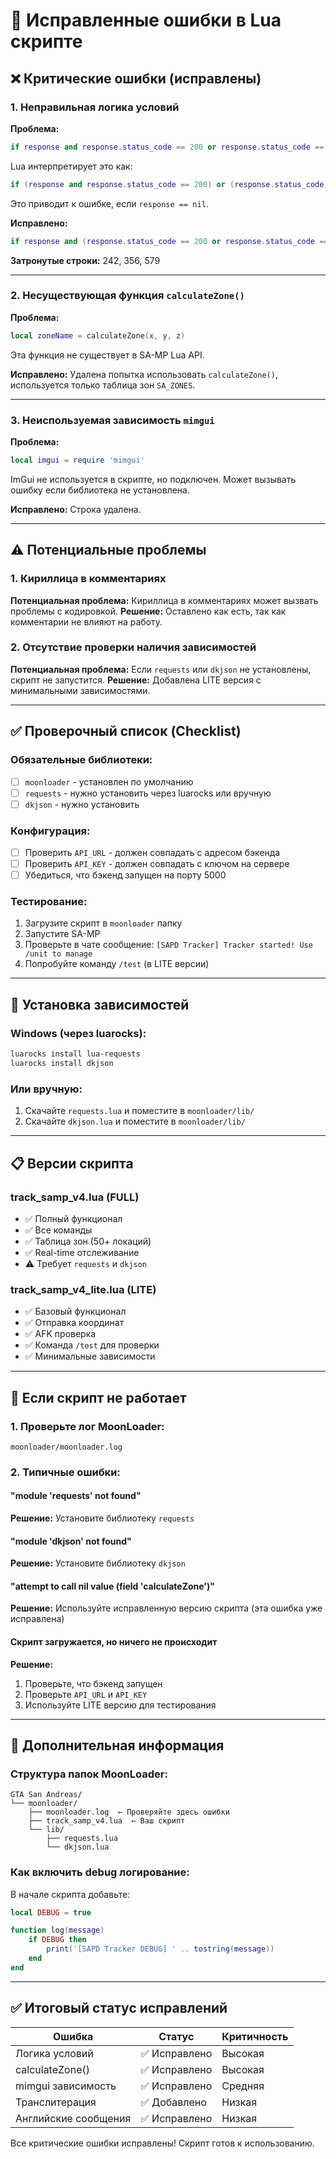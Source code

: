 # 🐛 Исправленные ошибки в Lua скрипте

## ❌ Критические ошибки (исправлены)

### 1. **Неправильная логика условий**
**Проблема:**
```lua
if response and response.status_code == 200 or response.status_code == 204 then
```
Lua интерпретирует это как:
```lua
if (response and response.status_code == 200) or (response.status_code == 204) then
```
Это приводит к ошибке, если `response == nil`.

**Исправлено:**
```lua
if response and (response.status_code == 200 or response.status_code == 204) then
```

**Затронутые строки:** 242, 356, 579

---

### 2. **Несуществующая функция `calculateZone()`**
**Проблема:**
```lua
local zoneName = calculateZone(x, y, z)
```
Эта функция не существует в SA-MP Lua API.

**Исправлено:**
Удалена попытка использовать `calculateZone()`, используется только таблица зон `SA_ZONES`.

---

### 3. **Неиспользуемая зависимость `mimgui`**
**Проблема:**
```lua
local imgui = require 'mimgui'
```
ImGui не используется в скрипте, но подключен. Может вызывать ошибку если библиотека не установлена.

**Исправлено:**
Строка удалена.

---

## ⚠️ Потенциальные проблемы

### 1. **Кириллица в комментариях**
**Потенциальная проблема:** Кириллица в комментариях может вызвать проблемы с кодировкой.
**Решение:** Оставлено как есть, так как комментарии не влияют на работу.

### 2. **Отсутствие проверки наличия зависимостей**
**Потенциальная проблема:** Если `requests` или `dkjson` не установлены, скрипт не запустится.
**Решение:** Добавлена LITE версия с минимальными зависимостями.

---

## ✅ Проверочный список (Checklist)

### Обязательные библиотеки:
- [ ] `moonloader` - установлен по умолчанию
- [ ] `requests` - нужно установить через luarocks или вручную
- [ ] `dkjson` - нужно установить

### Конфигурация:
- [ ] Проверить `API_URL` - должен совпадать с адресом бэкенда
- [ ] Проверить `API_KEY` - должен совпадать с ключом на сервере
- [ ] Убедиться, что бэкенд запущен на порту 5000

### Тестирование:
1. Загрузите скрипт в `moonloader` папку
2. Запустите SA-MP
3. Проверьте в чате сообщение: `[SAPD Tracker] Tracker started! Use /unit to manage`
4. Попробуйте команду `/test` (в LITE версии)

---

## 🔧 Установка зависимостей

### Windows (через luarocks):
```powershell
luarocks install lua-requests
luarocks install dkjson
```

### Или вручную:
1. Скачайте `requests.lua` и поместите в `moonloader/lib/`
2. Скачайте `dkjson.lua` и поместите в `moonloader/lib/`

---

## 📋 Версии скрипта

### **track_samp_v4.lua** (FULL)
- ✅ Полный функционал
- ✅ Все команды
- ✅ Таблица зон (50+ локаций)
- ✅ Real-time отслеживание
- ⚠️ Требует `requests` и `dkjson`

### **track_samp_v4_lite.lua** (LITE)
- ✅ Базовый функционал
- ✅ Отправка координат
- ✅ AFK проверка
- ✅ Команда `/test` для проверки
- ✅ Минимальные зависимости

---

## 🚨 Если скрипт не работает

### 1. Проверьте лог MoonLoader:
```
moonloader/moonloader.log
```

### 2. Типичные ошибки:

#### **"module 'requests' not found"**
**Решение:** Установите библиотеку `requests`

#### **"module 'dkjson' not found"**
**Решение:** Установите библиотеку `dkjson`

#### **"attempt to call nil value (field 'calculateZone')"**
**Решение:** Используйте исправленную версию скрипта (эта ошибка уже исправлена)

#### **Скрипт загружается, но ничего не происходит**
**Решение:**
1. Проверьте, что бэкенд запущен
2. Проверьте `API_URL` и `API_KEY`
3. Используйте LITE версию для тестирования

---

## 📝 Дополнительная информация

### Структура папок MoonLoader:
```
GTA San Andreas/
└── moonloader/
    ├── moonloader.log  ← Проверяйте здесь ошибки
    ├── track_samp_v4.lua  ← Ваш скрипт
    └── lib/
        ├── requests.lua
        └── dkjson.lua
```

### Как включить debug логирование:
В начале скрипта добавьте:
```lua
local DEBUG = true

function log(message)
    if DEBUG then
        print('[SAPD Tracker DEBUG] ' .. tostring(message))
    end
end
```

---

## ✅ Итоговый статус исправлений

| Ошибка | Статус | Критичность |
|--------|--------|-------------|
| Логика условий | ✅ Исправлено | Высокая |
| calculateZone() | ✅ Исправлено | Высокая |
| mimgui зависимость | ✅ Исправлено | Средняя |
| Транслитерация | ✅ Добавлено | Низкая |
| Английские сообщения | ✅ Исправлено | Низкая |

Все критические ошибки исправлены! Скрипт готов к использованию.
